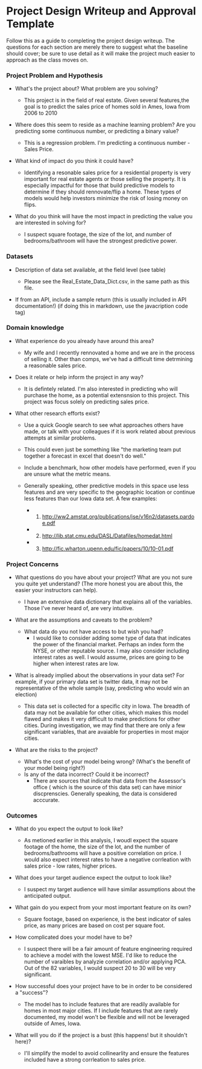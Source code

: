 # Project Design Writeup and Approval Template

Follow this as a guide to completing the project design writeup. The questions for each section are merely there to suggest what the baseline should cover; be sure to use detail as it will make the project much easier to approach as the class moves on.

### Project Problem and Hypothesis
* What's the project about? What problem are you solving?
    * This project is in the field of real estate. Given several features,the goal is to predict the sales price of homes sold in Ames, Iowa from 2006 to 2010 

* Where does this seem to reside as a machine learning problem? Are you predicting some continuous number, or predicting a binary value?
    * This is a regression problem. I'm predicting a continuous number - Sales Price. 

* What kind of impact do you think it could have?
    * Identifying a resonable sales price for a residential property is very important for real estate agents or those selling the property. It is especially impactful for those that build predictive models to determine if they should rennovate/flip a home. These types of models would help investors minimize the risk of losing money on flips. 

* What do you think will have the most impact in predicting the value you are interested in solving for?
    * I suspect square footage, the size of the lot, and number of bedrooms/bathroom will have the strongest predictive power. 

### Datasets
* Description of data set available, at the field level (see table)
    * Please see the Real_Estate_Data_Dict.csv, in the same path as this file. 

* If from an API, include a sample return (this is usually included in API documentation!) (if doing this in markdown, use the javacription code tag)

### Domain knowledge
* What experience do you already have around this area?
    * My wife and I recently rennovated a home and we are in the process of selling it. Other than comps, we've had a difficult time detrmining a reasonable sales price. 

* Does it relate or help inform the project in any way?
    * It is defintely related. I'm also interested in predicting who will purchase the home, as a potential extensnsion to this project. This project was focus solely on predicting sales price. 

* What other research efforts exist?
    * Use a quick Google search to see what approaches others have made, or talk with your colleagues if it is work related about previous attempts at similar problems.
    * This could even just be something like "the marketing team put together a forecast in excel that doesn't do well."
    * Include a benchmark, how other models have performed, even if you are unsure what the metric means.
    
    * Generally speaking, other predictive models in this space use less features and are very specific to the geographic location or continue less features than our Iowa data set.  A few examples:
        * 1. http://ww2.amstat.org/publications/jse/v16n2/datasets.pardoe.pdf
        * 2. http://lib.stat.cmu.edu/DASL/Datafiles/homedat.html
        * 3. http://fic.wharton.upenn.edu/fic/papers/10/10-01.pdf


### Project Concerns
* What questions do you have about your project? What are you not sure you quite yet understand? (The more honest you are about this, the easier your instructors can help).
    * I have an extensive data dictionary that explains all of the variables. Those I've never heard of, are very intuitive. 

* What are the assumptions and caveats to the problem?
    * What data do you not have access to but wish you had?
        * I would like to consider adding some type of data that indicates the power of the financial market. Perhaps an index form the NYSE, or other reputable source. I may also consider including interest rates as well. I would assume, prices are going to be higher when interest rates are low. 

* What is already implied about the observations in your data set? For example, if your primary data set is twitter data, it may not be representative of the whole sample (say, predicting who would win an election)

    * This data set is collected for a specific city in Iowa. The breadth of data may not be available for other cities, which makes this model flawed and makes it very difficult to make predictions for other cities. During investigation, we may find that there are only a few significant variables, that are avaiable for properties in most major cities. 

* What are the risks to the project?
    * What's the cost of your model being wrong? (What's the benefit of your model being right?)
    * Is any of the data incorrect? Could it be incorrect?
        * There are sources that indicate that data from the Assessor's office ( which is the source of this data set) can have minior discprenscies. Generally speaking, the data is considered acccurate. 

### Outcomes
* What do you expect the output to look like?
    * As metioned earlier in this analysis, I woudl expect the square footage of the home, the size of the lot, and the number of bedrooms/bathrooms will have a positive correlation on price. I would also expect interest rates to have a negative corrleation with sales price - low rates, higher prices. 


* What does your target audience expect the output to look like?
    * I suspect my target audience will have similar assumptions about the anticipated output. 

* What gain do you expect from your most important feature on its own?
    * Square footage, based on experience, is the best indicator of sales price, as many prices are based on cost per square foot. 

* How complicated does your model have to be?
    * I suspect there will be a fair amount of feature engineering required to achieve a model with the lowest MSE. I'd like to reduce the number of varaibles by analyzie correlation and/or applying PCA.  Out of the 82 variables, I would suspect 20 to 30 will be very significant. 

* How successful does your project have to be in order to be considered a "success"?
    * The model has to include features that are readily available for homes in most major cities. If I include features that are rarely documented, my model won't be flexible and will not be leveraged outside of Ames, Iowa. 

* What will you do if the project is a bust (this happens! but it shouldn't here)?
    * I'll simplify the model to avoid collinearlity and ensure the features included have a strong corrleation to sales price. 


